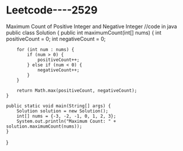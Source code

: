 # Leetcode----2529
Maximum Count of Positive Integer and Negative Integer
//code in java 
public class Solution {
    public int maximumCount(int[] nums) {
        int positiveCount = 0;
        int negativeCount = 0;

        for (int num : nums) {
            if (num > 0) {
                positiveCount++;
            } else if (num < 0) {
                negativeCount++;
            }
        }
        
        return Math.max(positiveCount, negativeCount);
    }

    public static void main(String[] args) {
        Solution solution = new Solution();
        int[] nums = {-3, -2, -1, 0, 1, 2, 3};
        System.out.println("Maximum Count: " + solution.maximumCount(nums));
    }
}
